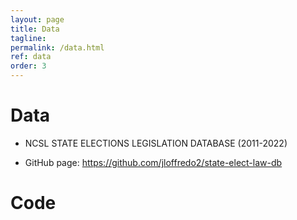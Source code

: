 ```yaml
---
layout: page
title: Data
tagline:
permalink: /data.html
ref: data
order: 3
---
```


# Data
* NCSL STATE ELECTIONS LEGISLATION DATABASE (2011-2022)
+ GitHub page: https://github.com/jloffredo2/state-elect-law-db

# Code
